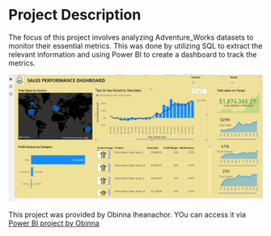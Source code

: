 # Project Description
The focus of this project involves analyzing Adventure_Works datasets to monitor their essential metrics. This was done by utilizing SQL to extract the relevant information and using Power BI to create a dashboard to track the metrics. 

![MasterHead](https://github.com/Teitey77/Adventure-Works-Data-Analysis-Project/blob/main/Dashboard_screenshot.png)

This project was provided by Obinna Iheanachor. YOu can access it via [Power BI project by Obinna](https://www.youtube.com/watch?v=pNt055QYaBY)
